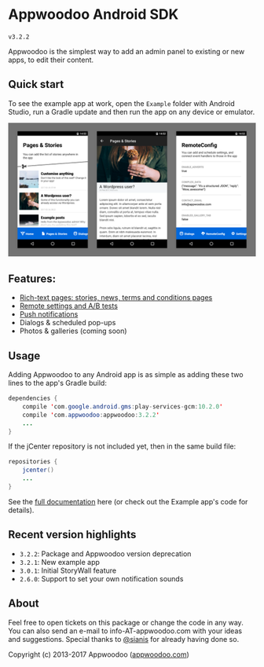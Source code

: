 # Appwoodoo Android SDK

`v3.2.2`

Appwoodoo is the simplest way to add an admin panel to existing or new apps, to edit their content.

## Quick start

To see the example app at work, open the `Example` folder with Android Studio, run a Gradle update and then run the app on any device or emulator.

   ![example app](Docs/example_app.png)

## Features:

* [Rich-text pages: stories, news, terms and conditions pages](http://www.appwoodoo.com/docs/android_stories_and_pages/)
* [Remote settings and A/B tests](http://www.appwoodoo.com/docs/android_quick_start/)
* [Push notifications](http://www.appwoodoo.com/docs/android_push_notifications/)
* Dialogs & scheduled pop-ups
* Photos & galleries (coming soon)

## Usage

Adding Appwoodoo to any Android app is as simple as adding these two lines to the app's Gradle build:

```java
dependencies {
    compile 'com.google.android.gms:play-services-gcm:10.2.0'
    compile 'com.appwoodoo:appwoodoo:3.2.2'
    ...
}
```

If the jCenter repository is not included yet, then in the same build file:

```java
repositories {
    jcenter()
    ...
}
```

See the [full documentation](http://www.appwoodoo.com/docs/android_quick_start/) here (or check out the Example app's code for details).

## Recent version highlights

* `3.2.2`: Package and Appwoodoo version deprecation
* `3.2.1`: New example app
* `3.0.1`: Initial StoryWall feature
* `2.6.0`: Support to set your own notification sounds

## About

Feel free to open tickets on this package or change the code in any way. You can also send an e-mail to info-AT-appwoodoo.com with your ideas and suggestions. Special thanks to [@sianis](https://github.com/sianis/) for already having done so.

Copyright (c) 2013-2017 Appwoodoo ([appwoodoo.com](www.appwoodoo.com))
